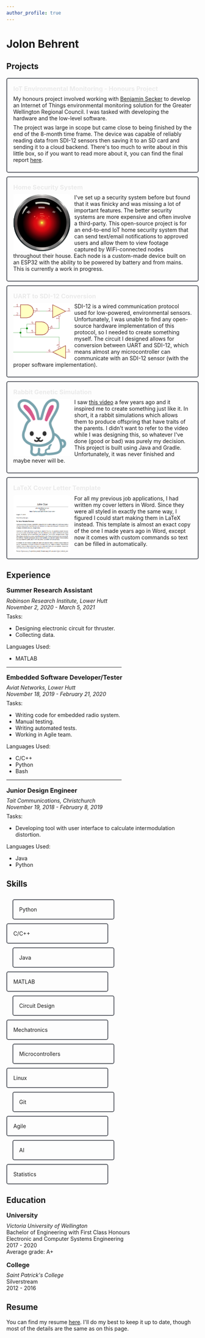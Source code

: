 ```yaml
---
author_profile: true
---
```


<style>
html {
  font-size: 18px;
}

/* This is not a good way of doing this */
.fa-fw, fab, fas {
    /* set all icons to white-ish */
    color: #eaeaec!important
}

.sidebar {
    /* set opacity of sidebar to always be 1 */
    opacity: 1!important
}

h3 {
    margin: 1em 0 0.5em 0;
}

.card h3 {
  margin-top: 0;
}

p {
  margin: 0 0 0.5em 0!important;
}

ul li {
  margin-bottom: 0;
}

hr.mid {
  width: 60%;
}


/* Remove extra left and right margins, due to padding */
.row {margin: 0 -5px;}

/* Clear floats after the columns */
.row:after {
  content: "";
  display: table;
  clear: both;
}

.floatleft {
  float: left;
}

.floatright {
  float: right;
  margin-top: 5px; /* this is a little hacky, but is anything on this page not hacky? */
}

/* Float 3 columns side by side */
.col2 {
  float: left;
  width: 45%;
  padding: 0 10px;
  margin-top: 10px!important;
  margin-bottom: 0!important;
}

.leftcol {
  margin-left: 4%!important;
  margin-right: 1%!important;
}

.rightcol {
  margin-left: 1%!important;
  margin-right: 4%!important;
}

.card {
  padding: 16px;
  margin: 10px 0 0 0;
  background-color: transparent;
  border: 2px solid #51555d;
  border-radius: 5px;

}

.card img {
    float: left;
    margin: 0 10px 0 0;
    width: 150px;
    border-radius: 5px;
}

.card h3 a {
    color: #eaeaea;
    text-decoration: none;
}

.card h3 a:hover {
    text-decoration: none!important;
}

.undline {
  transition: 300ms;
  border-bottom: 2px solid transparent;
}

.undline:hover {
  border-color: #eaeaea;
}

.clearfix:before,
.clearfix:after {
    content: " ";
    display: table;
}

.clearfix:after {
    clear: both;
}

.clearfix {
    zoom: 1;
}
</style>

# Jolon Behrent

## Projects

<!-- <div class="card clearfix">
<h3><a class="undline" href="https://github.com/JolonB/">Card Example</a></h3>

<img src="assets/img/img.png"/>

<p>
Fill this in. <i class="fas fa-fw fa-hammer"></i>
</p>
</div> -->

<div class="card clearfix">
<h3><a class="undline" href="assets/pdf/final_report.pdf">IoT Environmental Monitoring - Honours Project</a></h3>

<img src=""/>

<p>
My honours project involved working with <a href="https://benjamin.secker.nz/">Benjamin Secker</a> to develop an Internet of Things environmental monitoring solution for the Greater Wellington Regional Council. I was tasked with developing the hardware and the low-level software.
</p>
<p>
The project was large in scope but came close to being finished by the end of the 8-month time frame. The device was capable of reliably reading data from SDI-12 sensors then saving it to an SD card and sending it to a cloud backend. There's too much to write about in this little box, so if you want to read more about it, you can find the final report <a href="assets/pdf/final_report.pdf">here</a>.
</p>
</div>

<div class="card clearfix">
<h3><a class="undline" href="https://github.com/JolonB/Home-Security">Home Security System</a></h3>

<img src="assets/img/hal_camera.svg"/>

<p>
I've set up a security system before but found that it was finicky and was missing a lot of important features. The better security systems are more expensive and often involve a third-party. This open-source project is for an end-to-end IoT home security system that can send text/email notifications to approved users and allow them to view footage captured by WiFi-connected nodes throughout their house. Each node is a custom-made device built on an ESP32 with the ability to be powered by battery and from mains. This is currently a work in progress.
</p>
</div>

<div class="card clearfix">
<h3><a class="undline" href="https://github.com/JolonB/SDI12-UART">UART to SDI-12 Conversion</a></h3>

<img src="assets/img/sdi.png"/>

<p>
SDI-12 is a wired communication protocol used for low-powered, environmental sensors. Unfortunately, I was unable to find any open-source hardware implementation of this protocol, so I needed to create something myself. The circuit I designed allows for conversion between UART and SDI-12, which means almost any microcontroller can communicate with an SDI-12 sensor (with the proper software implementation).
</p>
</div>

<div class="card clearfix">
<h3><a class="undline" href="https://github.com/JolonB/RabbitGenetics">Rabbit Genetic Simulation</a></h3>

<img src="assets/img/rabbit.png"/>

<p>
I saw <a href="https://www.youtube.com/watch?v=r_It_X7v-1E">this video</a> a few years ago and it inspired me to create something just like it. In short, it a rabbit simulations which allows them to produce offspring that have traits of the parents. I didn't want to refer to the video while I was designing this, so whatever I've done (good or bad) was purely my decision. This project is built using Java and Gradle. Unfortunately, it was never finished and maybe never will be.
</p>
</div>

<div class="card clearfix">
<h3><a class="undline" href="https://github.com/JolonB/Latex-Cover-Letter">LaTeX Cover Letter Template</a></h3>

<img src="assets/img/template.png"/>

<p>
For all my previous job applications, I had written my cover letters in Word. Since they were all styled in exactly the same way, I figured I could start making them in LaTeX instead. This template is almost an exact copy of the one I made years ago in Word, except now it comes with custom commands so text can be filled in automatically.
</p>
</div>

## Experience
### Summer Research Assistant

*Robinson Research Institute, Lower Hutt*  
*November 2, 2020 - March 5, 2021*

Tasks:

- Designing electronic circuit for thruster.
- Collecting data.

Languages Used:

- MATLAB

<hr class="mid">

### Embedded Software Developer/Tester

*Aviat Networks, Lower Hutt*  
*November 18, 2019 - February 21, 2020*

Tasks:

- Writing code for embedded radio system.
- Manual testing.
- Writing automated tests.
- Working in Agile team.

Languages Used:

- C/C++
- Python
- Bash

<hr class="mid">

### Junior Design Engineer

*Tait Communications, Christchurch*  
*November 19, 2018 - February 8, 2019*

Tasks:

- Developing tool with user interface to calculate intermodulation distortion.

Languages Used:

- Java
- Python

## Skills

<div class="row">
  <div class="card col2 leftcol"><span class="floatleft">Python</span><i class="fab fa-python floatright"></i></div>
  <div class="card col2 rightcol"><span class="floatleft">C/C++</span><i class="fas fa-code floatright"></i></div>
</div>
<div class="row">
  <div class="card col2 leftcol"><span class="floatleft">Java</span><i class="fab fa-java floatright"></i></div>
  <div class="card col2 rightcol"><span class="floatleft">MATLAB</span><!--i class="fas fa-square-root-alt floatright"></i--></div>
</div>
<div class="row">
  <div class="card col2 leftcol"><span class="floatleft">Circuit Design</span></div>
  <div class="card col2 rightcol"><span class="floatleft">Mechatronics</span></div>
</div>
<div class="row">
  <div class="card col2 leftcol"><span class="floatleft">Microcontrollers</span></div>
  <div class="card col2 rightcol"><span class="floatleft">Linux</span><i class="fab fa-linux floatright"></i></div>
</div>
<div class="row">
  <div class="card col2 leftcol"><span class="floatleft">Git</span><i class="fab fa-git-alt floatright"></i></div>
  <div class="card col2 rightcol"><span class="floatleft">Agile</span><!--i class="fas fa-project-diagram floatright"></i--></div>
</div>
<div class="row">
  <div class="card col2 leftcol"><span class="floatleft">AI</span><!--i class="fas fa-brain floatright"></i--></div>
  <div class="card col2 rightcol"><span class="floatleft">Statistics</span><!--i class="fas fa-calculator floatright"></i--></div>
</div>

## Education

### University

*Victoria University of Wellington*  
Bachelor of Engineering with First Class Honours  
Electronic and Computer Systems Engineering  
2017 - 2020  
Average grade: A+

### College

*Saint Patrick's College*  
Silverstream  
2012 - 2016

## Resume

You can find my resume [here](assets/pdf/JolonBehrent_CV.pdf). I'll do my best to keep it up to date, though most of the details are the same as on this page.